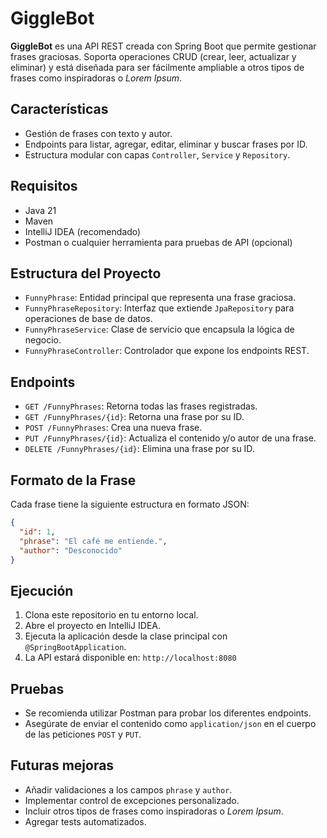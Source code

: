 # GiggleBot

**GiggleBot** es una API REST creada con Spring Boot que permite gestionar frases graciosas. Soporta operaciones CRUD (crear, leer, actualizar y eliminar) y está diseñada para ser fácilmente ampliable a otros tipos de frases como inspiradoras o *Lorem Ipsum*.

## Características

- Gestión de frases con texto y autor.
- Endpoints para listar, agregar, editar, eliminar y buscar frases por ID.
- Estructura modular con capas `Controller`, `Service` y `Repository`.

## Requisitos

- Java 21
- Maven
- IntelliJ IDEA (recomendado)
- Postman o cualquier herramienta para pruebas de API (opcional)

## Estructura del Proyecto

- `FunnyPhrase`: Entidad principal que representa una frase graciosa.
- `FunnyPhraseRepository`: Interfaz que extiende `JpaRepository` para operaciones de base de datos.
- `FunnyPhraseService`: Clase de servicio que encapsula la lógica de negocio.
- `FunnyPhraseController`: Controlador que expone los endpoints REST.

## Endpoints

- `GET /FunnyPhrases`: Retorna todas las frases registradas.
- `GET /FunnyPhrases/{id}`: Retorna una frase por su ID.
- `POST /FunnyPhrases`: Crea una nueva frase.
- `PUT /FunnyPhrases/{id}`: Actualiza el contenido y/o autor de una frase.
- `DELETE /FunnyPhrases/{id}`: Elimina una frase por su ID.

## Formato de la Frase

Cada frase tiene la siguiente estructura en formato JSON:

```json
{
  "id": 1,
  "phrase": "El café me entiende.",
  "author": "Desconocido"
}
```
## Ejecución

1. Clona este repositorio en tu entorno local.
2. Abre el proyecto en IntelliJ IDEA.
3. Ejecuta la aplicación desde la clase principal con `@SpringBootApplication`.
4. La API estará disponible en: `http://localhost:8080`

## Pruebas

- Se recomienda utilizar Postman para probar los diferentes endpoints.
- Asegúrate de enviar el contenido como `application/json` en el cuerpo de las peticiones `POST` y `PUT`.

## Futuras mejoras

- Añadir validaciones a los campos `phrase` y `author`.
- Implementar control de excepciones personalizado.
- Incluir otros tipos de frases como inspiradoras o *Lorem Ipsum*.
- Agregar tests automatizados.